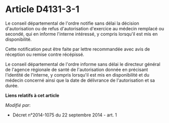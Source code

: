 # Article D4131-3-1

Le conseil départemental de l'ordre notifie sans délai la décision d'autorisation ou de refus d'autorisation d'exercice au
médecin remplacé ou secondé, qui en informe l'interne intéressé, y compris lorsqu'il est mis en disponibilité. 

Cette notification peut être faite par lettre recommandée avec avis de réception ou remise contre récépissé. 

Le conseil départemental de l'ordre informe sans délai le directeur général de l'agence régionale de santé de l'autorisation
donnée en précisant l'identité de l'interne, y compris lorsqu'il est mis en disponibilité et du médecin concerné ainsi que la
date de délivrance de l'autorisation et sa durée.

**Liens relatifs à cet article**

_Modifié par_:

  - Décret n°2014-1075 du 22 septembre 2014 - art. 1
